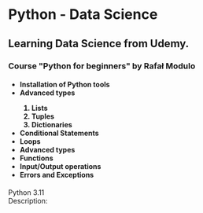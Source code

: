 # Python - Data Science
<h2>Learning Data Science from Udemy.</h2>
<h3>Course "Python for beginners" by Rafał Modulo</h3>
<h4>
  <ul>
    <li>Installation of Python tools</li>
    <li>Advanced types</li>
    <ol type='1'>
      <li>Lists</li>
      <li>Tuples</li>
      <li>Dictionaries</li>
    </ol>
    <li>Conditional Statements</li>
    <li>Loops</li>
    <li>Advanced types</li>
    <li>Functions</li>
    <li>Input/Output operations</li>
    <li>Errors and Exceptions</li>
  </ul>
</h4>
Python 3.11 <br>
Description: 
</h4>
